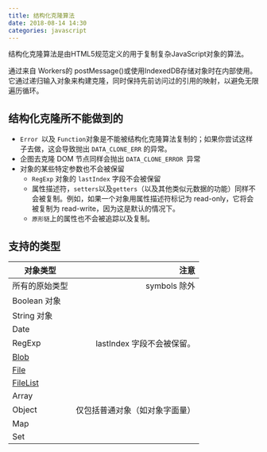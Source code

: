 ```yaml
---
title: 结构化克隆算法
date: 2018-08-14 14:30
categories: javascript
---
```


结构化克隆算法是由HTML5规范定义的用于复制复杂JavaScript对象的算法。

通过来自 Workers的 postMessage()或使用IndexedDB存储对象时在内部使用。它通过递归输入对象来构建克隆，同时保持先前访问过的引用的映射，以避免无限遍历循环。

## 结构化克隆所不能做到的

-  `Error `以及 `Function`对象是不能被结构化克隆算法复制的；如果你尝试这样子去做，这会导致抛出 `DATA_CLONE_ERR` 的异常。
-  企图去克隆 DOM 节点同样会抛出 `DATA_CLONE_ERROR `异常
-  对象的某些特定参数也不会被保留
    - `RegExp` 对象的 `lastIndex` 字段不会被保留  
    - 属性描述符，`setters`以及`getters`（以及其他类似元数据的功能）同样不会被复制。例如，如果一个对象用属性描述符标记为 read-only，它将会被复制为 read-write，因为这是默认的情况下。
    - `原形链`上的属性也不会被追踪以及复制。

## 支持的类型

| 对象类型        | 注意   |
| --------   | -----:  |
| 所有的原始类型     | symbols 除外 |
| Boolean 对象        |     |
| String 对象       |       |
| Date       |       |
| RegExp      |   lastIndex 字段不会被保留。    |
| [Blob][1]       |       |
| [File][2]       |       |
| [FileList][3]       |       |
| Array      |       |
| Object       |    仅包括普通对象（如对象字面量）   |
| Map       |       |
| Set      |       |


  [1]: https://developer.mozilla.org/zh-CN/docs/Web/API/Blob
  [2]: https://developer.mozilla.org/zh-CN/docs/Web/API/File
  [3]: https://developer.mozilla.org/zh-CN/docs/Web/API/FileList